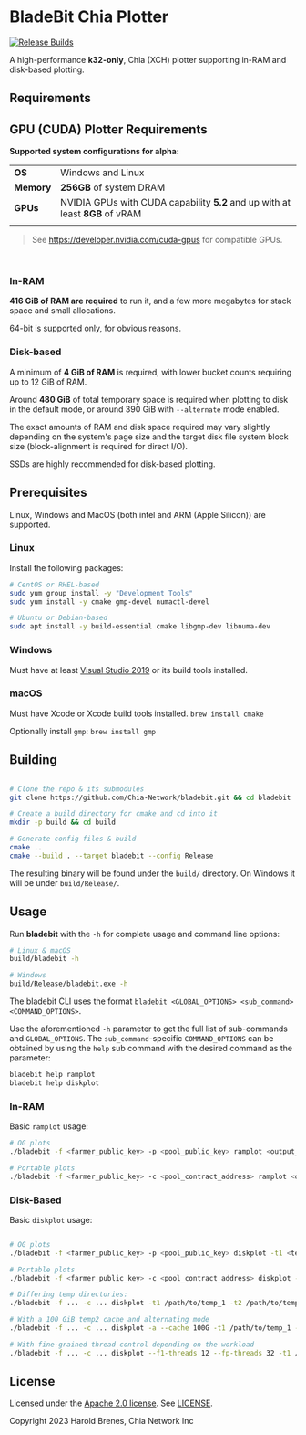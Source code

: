 # BladeBit Chia Plotter

[![Release Builds](https://github.com/Chia-Network/bladebit/actions/workflows/build-release.yml/badge.svg?branch=master&event=push)](https://github.com/Chia-Network/bladebit/actions/workflows/build-release.yml)

A high-performance **k32-only**, Chia (XCH) plotter supporting in-RAM and disk-based plotting.

## Requirements

## **GPU (CUDA) Plotter Requirements**


**Supported system configurations for alpha:**
 
|||
|------------|-------------------------------------------------------------------------------
| **OS**     | Windows and Linux                                                             
| **Memory** | **256GB** of system DRAM                                                      
| **GPUs**   | NVIDIA GPUs with CUDA capability **5.2** and up with at least **8GB** of vRAM 
|            |                                                                               

> See https://developer.nvidia.com/cuda-gpus for compatible GPUs.

<br/>

### In-RAM
**416 GiB of RAM are required** to run it, and a few more megabytes for stack space and small allocations.

64-bit is supported only, for obvious reasons.


### Disk-based
A minimum of **4 GiB of RAM** is required, with lower bucket counts requiring up to 12 GiB of RAM. 

Around **480 GiB** of total temporary space is required when plotting to disk in the default mode, or around 390 GiB with `--alternate` mode enabled.

The exact amounts of RAM and disk space required may vary slightly depending on the system's page size and the target disk file system block size (block-alignment is required for direct I/O).

SSDs are highly recommended for disk-based plotting.


## Prerequisites
Linux, Windows and MacOS (both intel and ARM (Apple Silicon)) are supported.


### Linux

Install the following packages:
```bash
# CentOS or RHEL-based
sudo yum group install -y "Development Tools"
sudo yum install -y cmake gmp-devel numactl-devel

# Ubuntu or Debian-based
sudo apt install -y build-essential cmake libgmp-dev libnuma-dev
```

### Windows
Must have at least [Visual Studio 2019](https://visualstudio.microsoft.com/vs/) or its build tools installed.

### macOS
Must have Xcode or Xcode build tools installed.
`brew install cmake`

Optionally install `gmp`:
`brew install gmp`


## Building

```bash

# Clone the repo & its submodules
git clone https://github.com/Chia-Network/bladebit.git && cd bladebit

# Create a build directory for cmake and cd into it
mkdir -p build && cd build

# Generate config files & build
cmake ..
cmake --build . --target bladebit --config Release
```

The resulting binary will be found under the `build/` directory.
On Windows it will be under `build/Release/`.

## Usage
Run **bladebit** with the `-h` for complete usage and command line options:

```bash
# Linux & macOS
build/bladebit -h

# Windows
build/Release/bladebit.exe -h
```


The bladebit CLI uses the format `bladebit <GLOBAL_OPTIONS> <sub_command> <COMMAND_OPTIONS>`.

Use the aforementioned `-h` parameter to get the full list of sub-commands and `GLOBAL_OPTIONS`. 
The `sub_command`-specific `COMMAND_OPTIONS` can be obtained by using the `help` sub command with the desired command as the parameter: 

```bash
bladebit help ramplot
bladebit help diskplot
```

### In-RAM
Basic `ramplot` usage:
```bash
# OG plots
./bladebit -f <farmer_public_key> -p <pool_public_key> ramplot <output_directory>

# Portable plots
./bladebit -f <farmer_public_key> -c <pool_contract_address> ramplot <output_directory>
```

### Disk-Based
Basic `diskplot` usage:
```bash

# OG plots
./bladebit -f <farmer_public_key> -p <pool_public_key> diskplot -t1 <temp_directory> <output_directory>

# Portable plots
./bladebit -f <farmer_public_key> -c <pool_contract_address> diskplot -t1 <temp_directory> <output_directory>

# Differing temp directories:
./bladebit -f ... -c ... diskplot -t1 /path/to/temp_1 -t2 /path/to/temp2 /my/output/dir

# With a 100 GiB temp2 cache and alternating mode
./bladebit -f ... -c ... diskplot -a --cache 100G -t1 /path/to/temp_1 -t2 /path/to/temp2 /my/output/dir

# With fine-grained thread control depending on the workload
./bladebit -f ... -c ... diskplot --f1-threads 12 --fp-threads 32 -t1 /path/to/temp_1  /my/output/dir
```


## License
Licensed under the [Apache 2.0 license](https://www.apache.org/licenses/LICENSE-2.0). See [LICENSE](LICENSE).


Copyright 2023 Harold Brenes, Chia Network Inc

